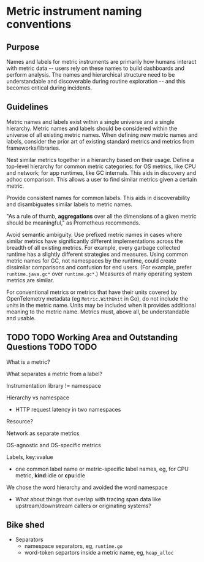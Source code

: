 # Metric instrument naming conventions

## Purpose

Names and labels for metric instruments are primarily how humans interact with metric data -- users rely on these names to build dashboards and perform analysis. The names and hierarchical structure need to be understandable and discoverable during routine exploration -- and this becomes critical during incidents.

## Guidelines

Metric names and labels exist within a single universe and a single hierarchy. Metric names and labels should be considered within the universe of all existing metric names. When defining new metric names and labels, consider the prior art of existing standard metrics and metrics from frameworks/libraries.

Nest similar metrics together in a hierarchy based on their usage. Define a top-level hierarchy for common metric categories: for OS metrics, like CPU and network; for app runtimes, like GC internals. This aids in discovery and adhoc comparison. This allows a user to find similar metrics given a certain metric.

Provide consistent names for common labels. This aids in discoverability and disambiguates similar labels to metric names.

"As a rule of thumb, **aggregations** over all the dimensions of a given metric should be meaningful," as Prometheus recommends.

Avoid semantic ambiguity. Use prefixed metric names in cases where similar metrics have significantly different implementations across the breadth of all existing metrics. For example, every garbage collected runtime has a slightly different strategies and measures. Using common metric names for GC, not namespaces by the runtime, could create dissimilar comparisons and confusion for end users. (For example, prefer `runtime.java.gc*` over `runtime.gc*`.) Measures of many operating system metrics are similar.

For conventional metrics or metrics that have their units covered by OpenTelemetry metadata (eg `Metric.WithUnit` in Go), do not include the units in the metric name. Units may be included when it provides additional meaning to the metric name. Metrics must, above all, be understandable and usable.

## TODO TODO Working Area and Outstanding Questions TODO TODO

What is a metric?

What separates a metric from a label?

Instrumentation library != namespace

Hierarchy vs namespace
- HTTP request latency in two namespaces

Resource?

Network as separate metrics

OS-agnostic and OS-specific metrics

Labels, key:vvalue
- one common label name or metric-specific label names, eg, for CPU metric, **kind**:idle or **cpu**:idle

We chose the word hierarchy and avoided the word namespace

* What about things that overlap with tracing span data like upstream/downstream callers or originating systems?


## Bike shed

* Separators
  * namespace separators, eg, `runtime.go`
  * word-token separtors inside a metric name, eg, `heap_alloc`
